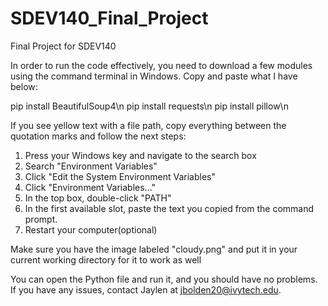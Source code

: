 # SDEV140_Final_Project
Final Project for SDEV140

In order to run the code effectively, you need to download a few modules using
the command terminal in Windows. Copy and paste what I have below:

pip install BeautifulSoup4\n
pip install requests\n
pip install pillow\n

If you see yellow text with a file path, copy everything between the quotation marks and follow the next steps:

1. Press your Windows key and navigate to the search box
2. Search "Environment Variables"
3. Click "Edit the System Environment Variables"
4. Click "Environment Variables..."
5. In the top box, double-click "PATH"
6. In the first available slot, paste the text you copied from the command prompt.
7. Restart your computer(optional)

Make sure you have the image labeled "cloudy.png" and put it in your current working directory for it to work as well

You can open the Python file and run it, and you should have no problems. If you have any issues, contact Jaylen at jbolden20@ivytech.edu.
